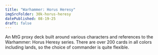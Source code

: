 ```yaml
---
title: "Warhammer: Horus Heresy"
imgSrcFolder: 30k-horus-heresy
datePublished: 08-19-25
draft: false
---
```


An MtG proxy deck built around various characters and references to the Warhammer: Horus Heresy series. There are over 200 cards in all colors including lands, so the choice of commander is quite flexible.
